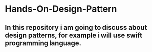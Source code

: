 # Hands-On-Design-Pattern
## In this repository i am going to discuss about design patterns, for example i will use swift programming language.